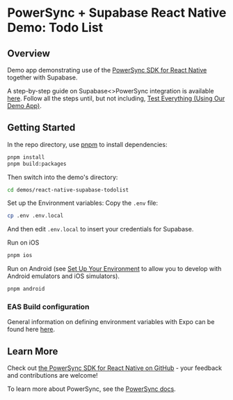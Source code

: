 # PowerSync + Supabase React Native Demo: Todo List

## Overview

Demo app demonstrating use of the [PowerSync SDK for React Native](https://www.npmjs.com/package/@powersync/react-native) together with Supabase.

A step-by-step guide on Supabase<>PowerSync integration is available [here](https://docs.powersync.com/integration-guides/supabase-+-powersync).
Follow all the steps until, but not including, [Test Everything (Using Our Demo App)](https://docs.powersync.com/integration-guides/supabase-+-powersync#test-everything-using-our-demo-app).

## Getting Started

In the repo directory, use [pnpm](https://pnpm.io/installation) to install dependencies:

```bash
pnpm install
pnpm build:packages
```

Then switch into the demo's directory:

```bash
cd demos/react-native-supabase-todolist
```

Set up the Environment variables: Copy the `.env` file:

```bash
cp .env .env.local
```

And then edit `.env.local` to insert your credentials for Supabase.

Run on iOS

```sh
pnpm ios
```

Run on Android (see [Set Up Your Environment](https://reactnative.dev/docs/set-up-your-environment?platform=android) to allow you to develop with Android emulators and iOS simulators).

```sh
pnpm android
```

### EAS Build configuration

General information on defining environment variables with Expo can be found here [here](https://docs.expo.dev/build-reference/variables/#can-eas-build-use-env-files).

## Learn More

Check out [the PowerSync SDK for React Native on GitHub](https://github.com/powersync-ja/powersync-js/tree/main/packages/react-native) - your feedback and contributions are welcome!

To learn more about PowerSync, see the [PowerSync docs](https://docs.powersync.com).

